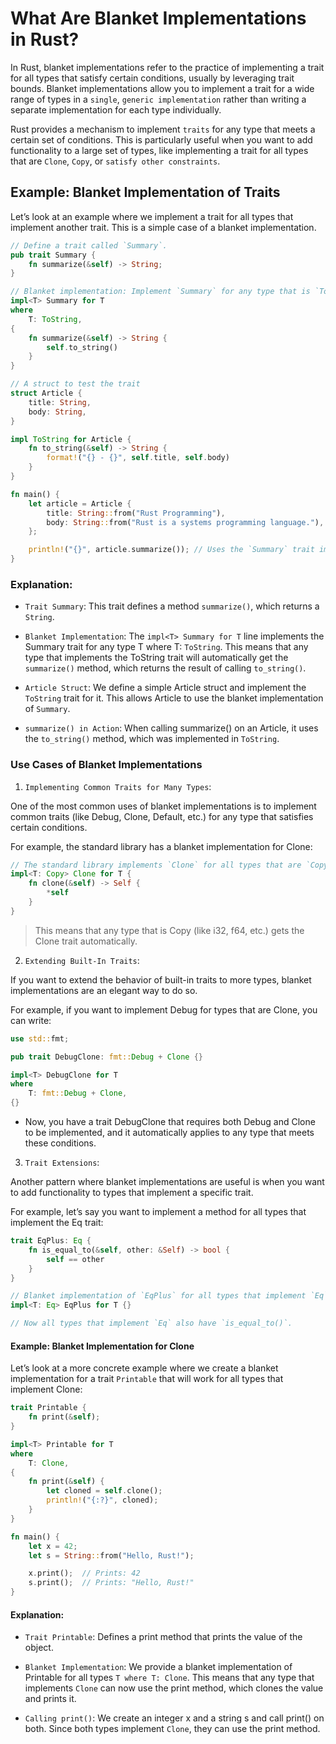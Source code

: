 # What Are Blanket Implementations in Rust?

In Rust, blanket implementations refer to the practice of implementing a trait for all types that satisfy certain conditions, usually by leveraging trait bounds. Blanket implementations allow you to implement a trait for a wide range of types in a `single`, `generic implementation` rather than writing a separate implementation for each type individually.

Rust provides a mechanism to implement `traits` for any type that meets a certain set of conditions. This is particularly useful when you want to add functionality to a large set of types, like implementing a trait for all types that are `Clone`, `Copy`, or `satisfy other constraints`.

## Example: Blanket Implementation of Traits

Let’s look at an example where we implement a trait for all types that implement another trait. This is a simple case of a blanket implementation.

```rust
// Define a trait called `Summary`.
pub trait Summary {
    fn summarize(&self) -> String;
}

// Blanket implementation: Implement `Summary` for any type that is `ToString`.
impl<T> Summary for T
where
    T: ToString,
{
    fn summarize(&self) -> String {
        self.to_string()
    }
}

// A struct to test the trait
struct Article {
    title: String,
    body: String,
}

impl ToString for Article {
    fn to_string(&self) -> String {
        format!("{} - {}", self.title, self.body)
    }
}

fn main() {
    let article = Article {
        title: String::from("Rust Programming"),
        body: String::from("Rust is a systems programming language."),
    };

    println!("{}", article.summarize()); // Uses the `Summary` trait implementation
}

```

### Explanation:

- `Trait Summary`: This trait defines a method `summarize()`, which returns a `String`.

- `Blanket Implementation`: The `impl<T> Summary for T` line implements the Summary trait for any type T where T: `ToString`. This means that any type that implements the ToString trait will automatically get the `summarize()` method, which returns the result of calling `to_string()`.

- `Article Struct`: We define a simple Article struct and implement the `ToString` trait for it. This allows Article to use the blanket implementation of `Summary`.

- `summarize() in Action`: When calling summarize() on an Article, it uses the `to_string()` method, which was implemented in `ToString`.

### Use Cases of Blanket Implementations

1. `Implementing Common Traits for Many Types`:

One of the most common uses of blanket implementations is to implement common traits (like Debug, Clone, Default, etc.) for any type that satisfies certain conditions.

For example, the standard library has a blanket implementation for Clone:

```rust
// The standard library implements `Clone` for all types that are `Copy`.
impl<T: Copy> Clone for T {
    fn clone(&self) -> Self {
        *self
    }
}
```

> This means that any type that is Copy (like i32, f64, etc.) gets the Clone trait automatically.

2. `Extending Built-In Traits`:

If you want to extend the behavior of built-in traits to more types, blanket implementations are an elegant way to do so.

For example, if you want to implement Debug for types that are Clone, you can write:

```rust
use std::fmt;

pub trait DebugClone: fmt::Debug + Clone {}

impl<T> DebugClone for T
where
    T: fmt::Debug + Clone,
{}

```

- Now, you have a trait DebugClone that requires both Debug and Clone to be implemented, and it automatically applies to any type that meets these conditions.

3. `Trait Extensions`:

Another pattern where blanket implementations are useful is when you want to add functionality to types that implement a specific trait.

For example, let’s say you want to implement a method for all types that implement the Eq trait:

```rust
trait EqPlus: Eq {
    fn is_equal_to(&self, other: &Self) -> bool {
        self == other
    }
}

// Blanket implementation of `EqPlus` for all types that implement `Eq`.
impl<T: Eq> EqPlus for T {}

// Now all types that implement `Eq` also have `is_equal_to()`.
```

#### Example: Blanket Implementation for Clone

Let’s look at a more concrete example where we create a blanket implementation for a trait `Printable` that will work for all types that implement Clone:

```rust
trait Printable {
    fn print(&self);
}

impl<T> Printable for T
where
    T: Clone,
{
    fn print(&self) {
        let cloned = self.clone();
        println!("{:?}", cloned);
    }
}

fn main() {
    let x = 42;
    let s = String::from("Hello, Rust!");

    x.print();  // Prints: 42
    s.print();  // Prints: "Hello, Rust!"
}
```

#### Explanation:

- `Trait Printable`: Defines a print method that prints the value of the object.

- `Blanket Implementation`: We provide a blanket implementation of Printable for all types `T where T: Clone`. This means that any type that implements `Clone` can now use the print method, which clones the value and prints it.

- `Calling print()`: We create an integer x and a string s and call print() on both. Since both types implement `Clone`, they can use the print method.
